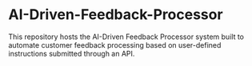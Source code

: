 # AI-Driven-Feedback-Processor
This repository hosts the AI-Driven Feedback Processor system built to automate customer feedback processing based on user-defined instructions submitted through an API.
